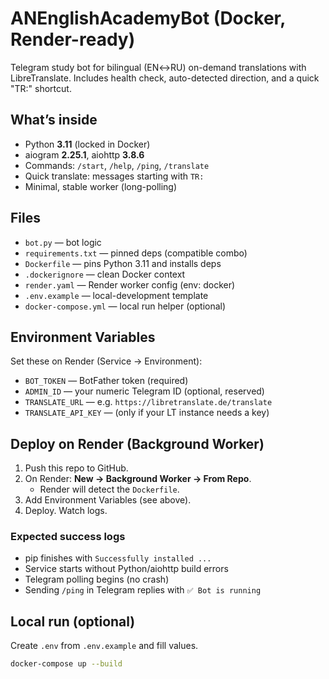 # ANEnglishAcademyBot (Docker, Render-ready)

Telegram study bot for bilingual (EN↔RU) on-demand translations with LibreTranslate.
Includes health check, auto-detected direction, and a quick "TR:" shortcut.

## What’s inside
- Python **3.11** (locked in Docker)
- aiogram **2.25.1**, aiohttp **3.8.6**
- Commands: `/start`, `/help`, `/ping`, `/translate`
- Quick translate: messages starting with `TR:`
- Minimal, stable worker (long-polling)

## Files
- `bot.py` — bot logic
- `requirements.txt` — pinned deps (compatible combo)
- `Dockerfile` — pins Python 3.11 and installs deps
- `.dockerignore` — clean Docker context
- `render.yaml` — Render worker config (env: docker)
- `.env.example` — local-development template
- `docker-compose.yml` — local run helper (optional)

## Environment Variables
Set these on Render (Service → Environment):
- `BOT_TOKEN` — BotFather token (required)
- `ADMIN_ID` — your numeric Telegram ID (optional, reserved)
- `TRANSLATE_URL` — e.g. `https://libretranslate.de/translate`
- `TRANSLATE_API_KEY` — (only if your LT instance needs a key)

## Deploy on Render (Background Worker)
1. Push this repo to GitHub.
2. On Render: **New → Background Worker → From Repo**.
   - Render will detect the `Dockerfile`.
3. Add Environment Variables (see above).
4. Deploy. Watch logs.

### Expected success logs
- pip finishes with `Successfully installed ...`
- Service starts without Python/aiohttp build errors
- Telegram polling begins (no crash)
- Sending `/ping` in Telegram replies with `✅ Bot is running`

## Local run (optional)
Create `.env` from `.env.example` and fill values.
```bash
docker-compose up --build
